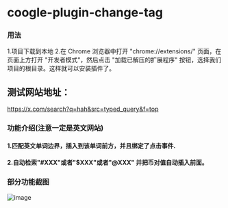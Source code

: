 # coogle-plugin-change-tag
### 用法
1.项目下载到本地
2.在 Chrome 浏览器中打开 "chrome://extensions/" 页面，在页面上方打开 "开发者模式"，然后点击 "加载已解压的扩展程序" 按钮，选择我们项目的根目录。这样就可以安装插件了。
## 测试网站地址：
 https://x.com/search?q=hah&src=typed_query&f=top
### 功能介绍(注意一定是英文网站)
 #### 1.匹配英文单词边界，插入到该单词前方，并且绑定了点击事件.
 #### 2.自动检索"#XXX"或者"$XXX"或者"@XXX" 并把币对值自动插入前面。
 ### 部分功能截图
 ![image](https://github.com/user-attachments/assets/b6f8e14d-da8b-4ae8-959e-b318ab047eec)



